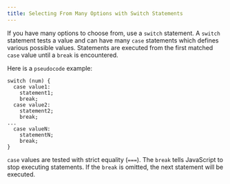 ```yaml
---
title: Selecting From Many Options with Switch Statements
---
```

If you have many options to choose from, use a `switch` statement. A `switch` statement tests a value and can have many `case` statements which defines various possible values. Statements are executed from the first matched `case` value until a `break` is encountered.

Here is a `pseudocode` example:

    switch (num) {
      case value1:
        statement1;
        break;
      case value2:
        statement2;
        break;
    ...
      case valueN:
        statementN;
        break;
    }

`case` values are tested with strict equality (`===`). The `break` tells JavaScript to stop executing statements. If the `break` is omitted, the next statement will be executed.